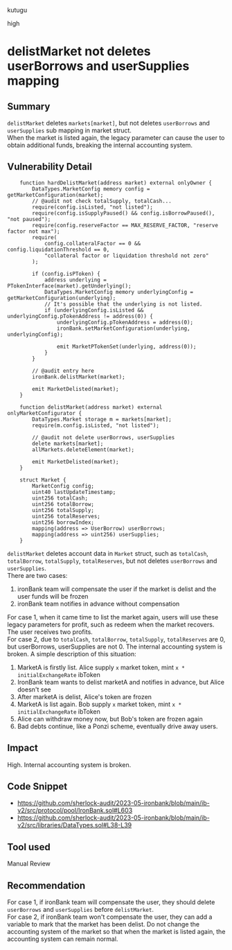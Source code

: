 kutugu

high

# delistMarket not deletes userBorrows and userSupplies mapping

## Summary

`delistMarket` deletes `markets[market]`, but not deletes `userBorrows` and `userSupplies` sub mapping in market struct.      
When the market is listed again, the legacy parameter can cause the user to obtain additional funds, breaking the internal accounting system.    

## Vulnerability Detail

```solidity
    function hardDelistMarket(address market) external onlyOwner {
        DataTypes.MarketConfig memory config = getMarketConfiguration(market);
        // @audit not check totalSupply, totalCash... 
        require(config.isListed, "not listed");
        require(config.isSupplyPaused() && config.isBorrowPaused(), "not paused");
        require(config.reserveFactor == MAX_RESERVE_FACTOR, "reserve factor not max");
        require(
            config.collateralFactor == 0 && config.liquidationThreshold == 0,
            "collateral factor or liquidation threshold not zero"
        );

        if (config.isPToken) {
            address underlying = PTokenInterface(market).getUnderlying();
            DataTypes.MarketConfig memory underlyingConfig = getMarketConfiguration(underlying);
            // It's possible that the underlying is not listed.
            if (underlyingConfig.isListed && underlyingConfig.pTokenAddress != address(0)) {
                underlyingConfig.pTokenAddress = address(0);
                ironBank.setMarketConfiguration(underlying, underlyingConfig);

                emit MarketPTokenSet(underlying, address(0));
            }
        }

        // @audit entry here
        ironBank.delistMarket(market);

        emit MarketDelisted(market);
    }

    function delistMarket(address market) external onlyMarketConfigurator {
        DataTypes.Market storage m = markets[market];
        require(m.config.isListed, "not listed");

        // @audit not delete userBorrows, userSupplies
        delete markets[market];
        allMarkets.deleteElement(market);

        emit MarketDelisted(market);
    }

    struct Market {
        MarketConfig config;
        uint40 lastUpdateTimestamp;
        uint256 totalCash;
        uint256 totalBorrow;
        uint256 totalSupply;
        uint256 totalReserves;
        uint256 borrowIndex;
        mapping(address => UserBorrow) userBorrows;
        mapping(address => uint256) userSupplies;
    }
```
`delistMarket` deletes account data in `Market` struct, such as `totalCash`, `totalBorrow`, `totalSupply`, `totalReserves`, but not deletes `userBorrows` and `userSupplies`.    
There are two cases:
1. ironBank team will compensate the user if the market is delist and the user funds will be frozen
2. ironBank team notifies in advance without compensation

For case 1, when it came time to list the market again, users will use these legacy parameters for profit, such as redeem when the market recovers. The user receives two profits.    
For case 2, due to `totalCash`, `totalBorrow`, `totalSupply`, `totalReserves` are 0, but userBorrows, userSupplies are not 0. The internal accounting system is broken. A simple description of this situation: 
1. MarketA is firstly list. Alice supply `x` market token, mint `x * initialExchangeRate` ibToken
2. IronBank team wants to delist marketA and notifies in advance, but Alice doesn't see
3. After marketA is delist, Alice's token are frozen
4. MarketA is list again. Bob supply `x` market token, mint `x * initialExchangeRate` ibToken
5. Alice can withdraw money now, but Bob's token are frozen again
6. Bad debts continue, like a Ponzi scheme, eventually drive away users.

## Impact

High. Internal accounting system is broken.

## Code Snippet

- https://github.com/sherlock-audit/2023-05-ironbank/blob/main/ib-v2/src/protocol/pool/IronBank.sol#L603
- https://github.com/sherlock-audit/2023-05-ironbank/blob/main/ib-v2/src/libraries/DataTypes.sol#L38-L39

## Tool used

Manual Review

## Recommendation

For case 1, if ironBank team will compensate the user, they should delete `userBorrows` and `userSupplies` before `delistMarket`.     
For case 2, if ironBank team won't compensate the user, they can add a variable to mark that the market has been delist. Do not change the accounting system of the market so that when the market is listed again, the accounting system can remain normal.   
